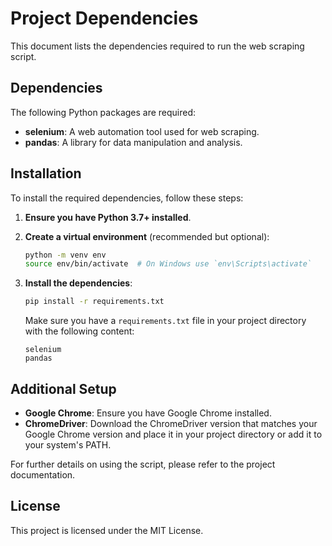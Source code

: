 # Project Dependencies

This document lists the dependencies required to run the web scraping script.

## Dependencies

The following Python packages are required:

- **selenium**: A web automation tool used for web scraping.
- **pandas**: A library for data manipulation and analysis.

## Installation

To install the required dependencies, follow these steps:

1. **Ensure you have Python 3.7+ installed**.

2. **Create a virtual environment** (recommended but optional):

    ```bash
    python -m venv env
    source env/bin/activate  # On Windows use `env\Scripts\activate`
    ```

3. **Install the dependencies**:

    ```bash
    pip install -r requirements.txt
    ```

    Make sure you have a `requirements.txt` file in your project directory with the following content:

    ```plaintext
    selenium
    pandas
    ```

## Additional Setup

- **Google Chrome**: Ensure you have Google Chrome installed.
- **ChromeDriver**: Download the ChromeDriver version that matches your Google Chrome version and place it in your project directory or add it to your system's PATH.

For further details on using the script, please refer to the project documentation.

## License

This project is licensed under the MIT License.
